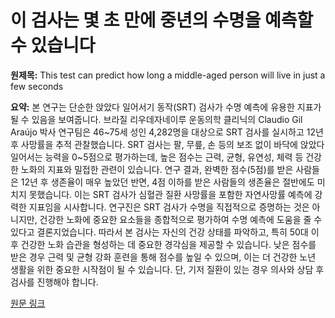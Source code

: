 # 이 검사는 몇 초 만에 중년의 수명을 예측할 수 있습니다

**원제목:** This test can predict how long a middle-aged person will live in just a few seconds

**요약:** 본 연구는 단순한 앉았다 일어서기 동작(SRT) 검사가 수명 예측에 유용한 지표가 될 수 있음을 보여줍니다.  브라질 리우데자네이루 운동의학 클리닉의 Claudio Gil Araújo 박사 연구팀은 46~75세 성인 4,282명을 대상으로 SRT 검사를 실시하고 12년 후 사망률을 추적 관찰했습니다.  SRT 검사는 팔, 무릎, 손 등의 보조 없이 바닥에 앉았다 일어서는 능력을 0~5점으로 평가하는데,  높은 점수는 근력, 균형, 유연성, 체력 등 건강한 노화의 지표와 밀접한 관련이 있습니다. 연구 결과,  완벽한 점수(5점)를 받은 사람들은 12년 후 생존율이 매우 높았던 반면, 4점 이하를 받은 사람들의 생존율은 절반에도 미치지 못했습니다.  이는 SRT 검사가 심혈관 질환 사망률을 포함한 자연사망률 예측에 강력한 지표임을 시사합니다.  연구진은 SRT 검사가 수명을 직접적으로 증명하는 것은 아니지만, 건강한 노화에 중요한 요소들을 종합적으로 평가하여 수명 예측에 도움을 줄 수 있다고 결론지었습니다.  따라서 본 검사는 자신의 건강 상태를 파악하고, 특히 50대 이후 건강한 노화 습관을 형성하는 데 중요한 경각심을 제공할 수 있습니다.  낮은 점수를 받은 경우 근력 및 균형 강화 훈련을 통해 점수를 높일 수 있으며,  이는 더 건강한 노년 생활을 위한 중요한 시작점이 될 수 있습니다.  단, 기저 질환이 있는 경우 의사와 상담 후 검사를 진행해야 합니다.

[원문 링크](https://www.today.com/health/aging/longevity-tip-srt-test-predict-lifespan-rcna220885)
